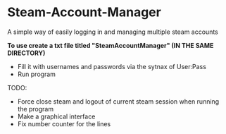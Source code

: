 # Steam-Account-Manager
A simple way of easily logging in and managing multiple steam accounts

**To use create a txt file titled "SteamAccountManager" (IN THE SAME DIRECTORY)**
  - Fill it with usernames and passwords via the sytnax of User:Pass
  - Run program 

TODO:
  - Force close steam and logout of current steam session when running the program
  - Make a graphical interface
  - Fix number counter for the lines
